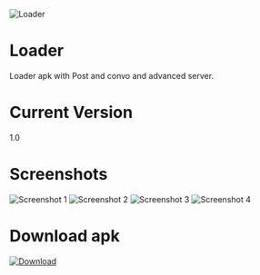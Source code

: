 ![Loader](https://github.com/Vampire6970/Loader/raw/main/icon.jpg)
# Loader
Loader apk with Post and convo and advanced server.
# Current Version
1.0
# Screenshots
![Screenshot 1](https://github.com/Vampire6970/Loader/raw/main/screenshots/20231221_201604.jpg)
![Screenshot 2](https://github.com/Vampire6970/Loader/raw/main/screenshots/20231221_201652.jpg)
![Screenshot 3](https://github.com/Vampire6970/Loader/raw/main/screenshots/20231221_201743.jpg)
![Screenshot 4](https://github.com/Vampire6970/Loader/raw/main/screenshots/20231221_201823.jpg)

# Download apk
[![Download](https://img.shields.io/badge/Download-Click%20Here-brightgreen)]([https://example.com/download_link](https://github.com/Vampire6970/Loader/blob/main/loader-1.0_by_mr-raja.apk)https://github.com/Vampire6970/Loader/blob/main/loader-1.0_by_mr-raja.apk)
